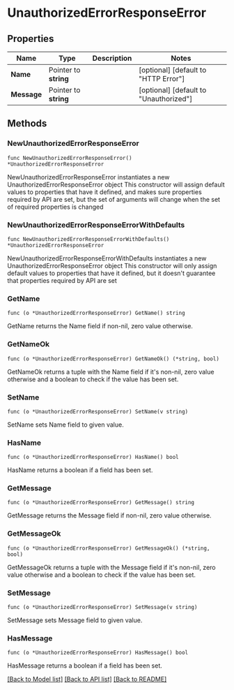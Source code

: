# UnauthorizedErrorResponseError

## Properties

Name | Type | Description | Notes
------------ | ------------- | ------------- | -------------
**Name** | Pointer to **string** |  | [optional] [default to "HTTP Error"]
**Message** | Pointer to **string** |  | [optional] [default to "Unauthorized"]

## Methods

### NewUnauthorizedErrorResponseError

`func NewUnauthorizedErrorResponseError() *UnauthorizedErrorResponseError`

NewUnauthorizedErrorResponseError instantiates a new UnauthorizedErrorResponseError object
This constructor will assign default values to properties that have it defined,
and makes sure properties required by API are set, but the set of arguments
will change when the set of required properties is changed

### NewUnauthorizedErrorResponseErrorWithDefaults

`func NewUnauthorizedErrorResponseErrorWithDefaults() *UnauthorizedErrorResponseError`

NewUnauthorizedErrorResponseErrorWithDefaults instantiates a new UnauthorizedErrorResponseError object
This constructor will only assign default values to properties that have it defined,
but it doesn't guarantee that properties required by API are set

### GetName

`func (o *UnauthorizedErrorResponseError) GetName() string`

GetName returns the Name field if non-nil, zero value otherwise.

### GetNameOk

`func (o *UnauthorizedErrorResponseError) GetNameOk() (*string, bool)`

GetNameOk returns a tuple with the Name field if it's non-nil, zero value otherwise
and a boolean to check if the value has been set.

### SetName

`func (o *UnauthorizedErrorResponseError) SetName(v string)`

SetName sets Name field to given value.

### HasName

`func (o *UnauthorizedErrorResponseError) HasName() bool`

HasName returns a boolean if a field has been set.

### GetMessage

`func (o *UnauthorizedErrorResponseError) GetMessage() string`

GetMessage returns the Message field if non-nil, zero value otherwise.

### GetMessageOk

`func (o *UnauthorizedErrorResponseError) GetMessageOk() (*string, bool)`

GetMessageOk returns a tuple with the Message field if it's non-nil, zero value otherwise
and a boolean to check if the value has been set.

### SetMessage

`func (o *UnauthorizedErrorResponseError) SetMessage(v string)`

SetMessage sets Message field to given value.

### HasMessage

`func (o *UnauthorizedErrorResponseError) HasMessage() bool`

HasMessage returns a boolean if a field has been set.


[[Back to Model list]](../README.md#documentation-for-models) [[Back to API list]](../README.md#documentation-for-api-endpoints) [[Back to README]](../README.md)


